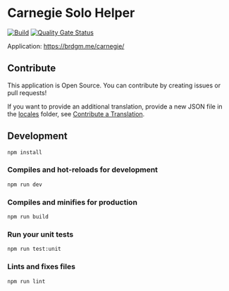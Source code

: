 # Carnegie Solo Helper

[![Build](https://github.com/brdgm/carnegie-solo-helper/workflows/Build/badge.svg?branch=develop)](https://github.com/brdgm/carnegie-solo-helper/actions?query=workflow%3ABuild+branch%3Adevelop)
[![Quality Gate Status](https://sonarcloud.io/api/project_badges/measure?project=brdgm_carnegie-solo-helper&metric=alert_status)](https://sonarcloud.io/summary/new_code?id=brdgm_carnegie-solo-helper)


Application: https://brdgm.me/carnegie/


## Contribute

This application is Open Source. You can contribute by creating issues or pull requests!

If you want to provide an additional translation, provide a new JSON file in the [locales](https://github.com/brdgm/carnegie-solo-helper/tree/develop/src/locales) folder, see [Contribute a Translation](https://github.com/brdgm/brdgm.github.io/wiki/Contribute-a-Translation).


## Development
```
npm install
```

### Compiles and hot-reloads for development
```
npm run dev
```

### Compiles and minifies for production
```
npm run build
```

### Run your unit tests
```
npm run test:unit
```

### Lints and fixes files
```
npm run lint
```
